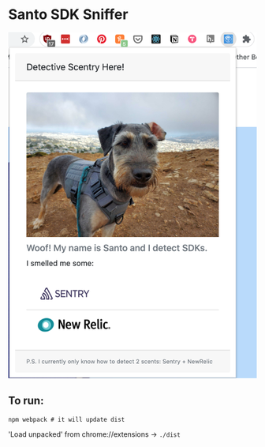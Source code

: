 # Santo SDK Sniffer

![](images/readme-screenshot.png)


## To run:
```
npm webpack # it will update dist
```

'Load unpacked' from chrome://extensions -> `./dist`
